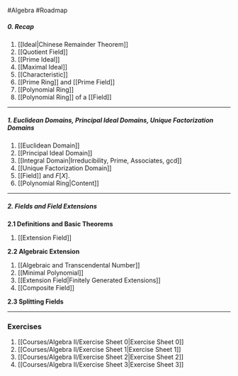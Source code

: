 #Algebra #Roadmap 

##### 0. Recap

1. [[Ideal|Chinese Remainder Theorem]]
1. [[Quotient Field]]
2. [[Prime Ideal]]
3. [[Maximal Ideal]]
4. [[Characteristic]]
5. [[Prime Ring]] and [[Prime Field]]
6. [[Polynomial Ring]]
7. [[Polynomial Ring]] of a [[Field]]
---
##### 1. Euclidean Domains, Principal Ideal Domains, Unique Factorization Domains
1. [[Euclidean Domain]]
2. [[Principal Ideal Domain]]
3. [[Integral Domain|Irreducibility, Prime, Associates, gcd]]
4. [[Unique Factorization Domain]]
5. [[Field]] and $F[X]$.
6. [[Polynomial Ring|Content]]
---
##### 2. Fields and Field Extensions
**2.1 Definitions and Basic Theorems**
1. [[Extension Field]]

**2.2 Algebraic Extension**
1. [[Algebraic and Transcendental Number]]
2. [[Minimal Polynomial]]
3. [[Extension Field|Finitely Generated Extensions]]
4. [[Composite Field]]

**2.3 Splitting Fields**

---
### Exercises
1. [[Courses/Algebra II/Exercise Sheet 0|Exercise Sheet 0]]
2. [[Courses/Algebra II/Exercise Sheet 1|Exercise Sheet 1]]
3. [[Courses/Algebra II/Exercise Sheet 2|Exercise Sheet 2]]
4. [[Courses/Algebra II/Exercise Sheet 3|Exercise Sheet 3]]